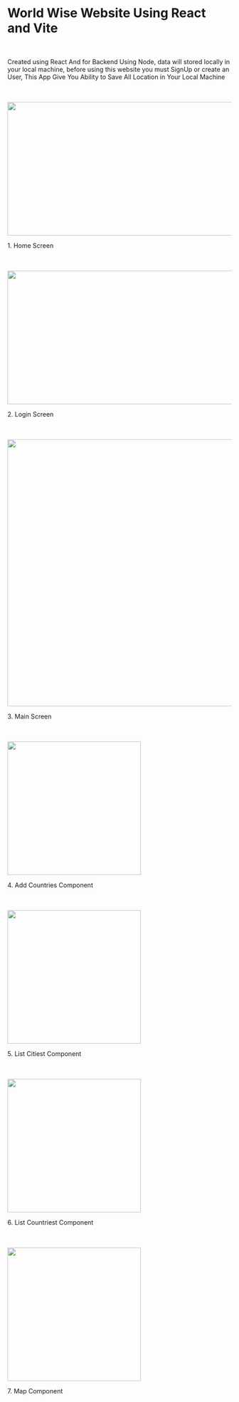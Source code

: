<h1>World Wise Website Using React and Vite</h1>
<br>
<p>
 Created using React And for Backend Using Node, data will stored locally in your local machine,
  before using this website you must SignUp or create an User, This App Give You Ability to Save All Location in Your Local Machine
</p>
<br><br>



<div>
  <img src="https://github.com/user-attachments/assets/74ff7df1-c793-457d-b606-0690c5bf65c5" width="600" height="300" />
  <p>1. Home Screen</p>
</div>
<br><br>


<div>
  <img src="https://github.com/user-attachments/assets/fd962798-0f2d-4aeb-a9f4-4034d6543717" width="600" height="300" />
  <p>2. Login Screen</p>
</div>
<br><br>


<div>
  <img src="https://github.com/user-attachments/assets/477e6326-27e9-4891-abe8-8d81b86fa0d8" width="600" hieght="300" />
  <p>3. Main Screen</p>
</div>
<br><br>



<div>
  <img src="https://github.com/user-attachments/assets/5b992d0e-ad86-4548-8a93-ad59263743b2" width="300" height="300" />
  <p>4. Add Countries Component</p>
</div>
<br><br>


<div>
  <img src="https://github.com/user-attachments/assets/99ed43f4-f5b5-4c66-ab73-e6fa2b0262a0" width="300" height="300" />
  <p>5. List Citiest Component</p>
</div>
<br><br>


<div>
  <img src="https://github.com/user-attachments/assets/5562f40f-753b-41f3-a30e-ea9548813c2a" width="300" height="300" />
  <p>6. List Countriest Component</p>
</div>
<br><br>


<div>
  <img src="https://github.com/user-attachments/assets/2b434c7b-17b9-4d4e-a9dd-2d01178e70a2" width="300" height="300" />
  <p>7. Map Component</p>
</div>
<br><br>
